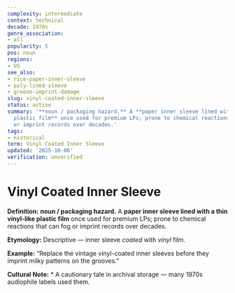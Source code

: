 ```yaml
---
complexity: intermediate
context: technical
decade: 1970s
genre_association:
- all
popularity: 5
pos: noun
regions:
- US
see_also:
- rice-paper-inner-sleeve
- poly-lined-sleeve
- groove-imprint-damage
slug: vinyl-coated-inner-sleeve
status: active
summary: '**noun / packaging hazard.** A **paper inner sleeve lined with a thin vinyl-like
  plastic film** once used for premium LPs; prone to chemical reactions that can fog
  or imprint records over decades.'
tags:
- historical
term: Vinyl Coated Inner Sleeve
updated: '2025-10-06'
verification: unverified
---
```


# Vinyl Coated Inner Sleeve

**Definition:** **noun / packaging hazard.** A **paper inner sleeve lined with a thin vinyl-like plastic film** once used for premium LPs; prone to chemical reactions that can fog or imprint records over decades.

**Etymology:** Descriptive — inner sleeve *coated* with *vinyl* film.

**Example:** “Replace the vintage vinyl-coated inner sleeves before they imprint milky patterns on the grooves.”

**Cultural Note:** * A cautionary tale in archival storage — many 1970s audiophile labels used them.

